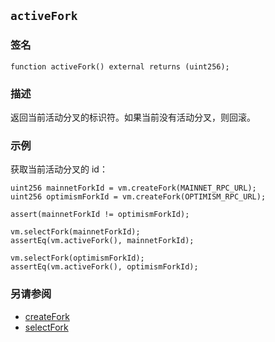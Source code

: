 ## `activeFork`

### 签名

```solidity
function activeFork() external returns (uint256);
```

### 描述

返回当前活动分叉的标识符。如果当前没有活动分叉，则回滚。

### 示例

获取当前活动分叉的 id：

```solidity
uint256 mainnetForkId = vm.createFork(MAINNET_RPC_URL);
uint256 optimismForkId = vm.createFork(OPTIMISM_RPC_URL);

assert(mainnetForkId != optimismForkId);

vm.selectFork(mainnetForkId);
assertEq(vm.activeFork(), mainnetForkId);

vm.selectFork(optimismForkId);
assertEq(vm.activeFork(), optimismForkId);
```

### 另请参阅

- [createFork](./create-fork.md)
- [selectFork](./select-fork.md)
